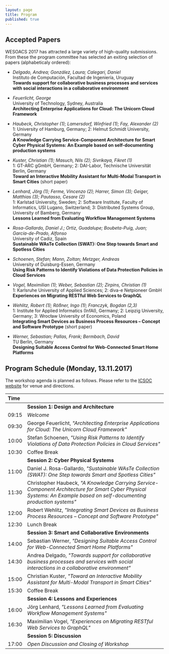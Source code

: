 ```yaml
---
layout: page
title: Program
published: true
---
```


## Accepted Papers

WESOACS 2017 has attracted a large variety of high-quality submissions. From these the program committee has selected an exiting selection of papers (alphabeticaly ordered):

- *Delgado, Andrea; González, Laura; Calegari, Daniel*  
Instituto de Computación, Facultad de Ingeniería, Uruguay  
**Towards support for collaborative business processes and services with social interactions in a collaborative environment**

- *Feuerlicht, George*  
University of Technology, Sydney, Australia  
**Architecting Enterprise Applications for Cloud: The Unicorn Cloud Framework**

- *Haubeck, Christopher (1); Lamersdorf, Winfried (1); Fay, Alexander (2)*  
1: University of Hamburg, Germany; 2: Helmut Schmidt University, Germany  
**A Knowledge Carrying Service-Component Architecture for Smart Cyber Physical Systems: An Example based on self-documenting production systems**

- *Kuster, Christian (1); Masuch, Nils (2); Sivrikaya, Fikret (1)*    
1: GT-ARC gGmbH, Germany; 2: DAI-Labor, Technische Universität Berlin, Germany  
**Toward an Interactive Mobility Assistant for Multi-Modal Transport in Smart Cities** (short paper)

- *Lenhard, Jörg (1); Ferme, Vincenzo (2); Harrer, Simon (3); Geiger, Matthias (3); Pautasso, Cesare (2)*  
1: Karlstad University, Sweden; 2: Software Institute, Faculty of Informatics, USI Lugano, Switzerland; 3: Distributed Systems Group, University of Bamberg, Germany  
**Lessons Learned from Evaluating Workflow Management Systems**

- *Rosa-Gallardo, Daniel J.; Ortiz, Guadalupe; Boubeta-Puig, Juan; García-de-Prado, Alfonso*  
University of Cadiz, Spain  
**Sustainable WAsTe Collection (SWAT): One Step towards Smart and Spotless Cities**

- *Schoenen, Stefan; Mann, Zoltan; Metzger, Andreas*  
University of Duisburg-Essen, Germany  
**Using Risk Patterns to Identify Violations of Data Protection Policies in Cloud Services**

- *Vogel, Maximilian (1); Weber, Sebastian (2); Zirpins, Christian (1)*  
1: Karlsruhe University of Applied Sciences; 2: diva-e Netpioneer GmbH  
**Experiences on Migrating RESTful Web Services to GraphQL**

- *Wehlitz, Robert (1); Rößner, Ingo (1); Franczyk, Bogdan (2,3)*  
1: Institute for Applied Informatics (InfAI), Germany; 2: Leipzig University, Germany; 3: Wrocław University of Economics, Poland  
**Integrating Smart Devices as Business Process Resources – Concept and Software Prototype** (short paper)

- *Werner, Sebastian; Pallas, Frank; Bermbach, David*  
TU Berlin, Germany  
**Designing Suitable Access Control for Web-Connected Smart Home Platforms**

## Program Schedule (Monday, 13.11.2017)

The workshop agenda is planned as follows. Please refer to the [ICSOC website](http://www.icsoc.spilab.es/#venue) for venue and directions.

| Time  |         |
|:------|:--------|
|       | **Session 1: Design and Architecture** |
| 09:15 | *Welcome* |
| 09:30 | George Feuerlicht, *"Architecting Enterprise Applications for Cloud: The Unicorn Cloud Framework"* |
| 10:00 | Stefan Schoenen, *"Using Risk Patterns to Identify Violations of Data Protection Policies in Cloud Services"* |
| 10:30 | Coffee Break |
|       | **Session 2: Cyber Physical Systems** |
| 11:00 | Daniel J. Rosa-Gallardo, *"Sustainable WAsTe Collection (SWAT): One Step towards Smart and Spotless Cities"* |
| 11:30 | Christopher Haubeck, *"A Knowledge Carrying Service-Component Architecture for Smart Cyber Physical Systems: An Example based on self-documenting production systems"* |
| 12:00 | Robert Wehlitz, *"Integrating Smart Devices as Business Process Resources – Concept and Software Prototype"* |
| 12:30 | Lunch Break |
|       | **Session 3: Smart and Collaborative Environments** |
| 14:00 | Sebastian Werner, *"Designing Suitable Access Control for Web-Connected Smart Home Platforms"* |
| 14:30 | Andrea Delgado, *"Towards support for collaborative business processes and services with social interactions in a collaborative environment"* |
| 15:00 | Christian Kuster, *"Toward an Interactive Mobility Assistant for Multi-Modal Transport in Smart Cities"* |
| 15:30 | Coffee Break |
|       | **Session 4: Lessons and Experiences** |
| 16:00 | Jörg Lenhard, *"Lessons Learned from Evaluating Workflow Management Systems"* |
| 16:30 | Maximilian Vogel, *"Experiences on Migrating RESTful Web Services to GraphQL"* |
|       | **Session 5: Discussion** |
| 17:00 | *Open Discussion and Closing of Workshop* |